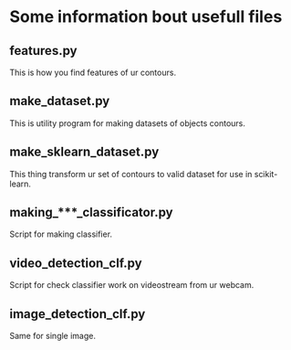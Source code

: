 # Some information bout usefull files

## features.py
This is how you find features of ur contours.

## make_dataset.py
This is utility program for making datasets of objects contours.

## make_sklearn_dataset.py
This thing transform ur set of contours to valid dataset for use in scikit-learn.

## making_***_classificator.py
Script for making classifier.

## video_detection_clf.py
Script for check classifier work on videostream from ur webcam.

## image_detection_clf.py
Same for single image.

